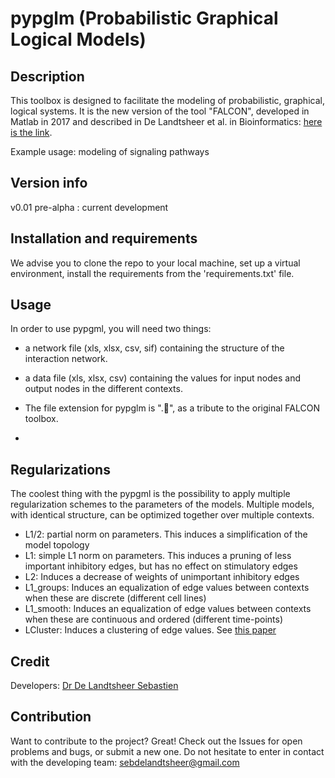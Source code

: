 # pypglm (Probabilistic Graphical Logical Models)

## Description

This toolbox is designed to facilitate the modeling of probabilistic, graphical, logical systems.
It is the new version of the tool "FALCON", developed in Matlab in 2017 and described in De Landtsheer et al. in 
Bioinformatics: [here is the link](https://academic.oup.com/bioinformatics/article/33/21/3431/3897376).

Example usage: modeling of signaling pathways

## Version info

v0.01 pre-alpha : current development

## Installation and requirements

We advise you to clone the repo to your local machine, set up a virtual environment,
 install the requirements from the 'requirements.txt' file.


## Usage

In order to use pypgml, you will need two things:
- a network file (xls, xlsx, csv, sif) containing the structure of the interaction network.
- a data file (xls, xlsx, csv) containing the values for input nodes and output nodes in the different contexts.

- The file extension for pypglm is ".🦅", as a tribute to the original FALCON toolbox.
- 

## Regularizations

The coolest thing with the pypgml is the possibility to apply multiple regularization schemes to the parameters
 of the models. Multiple models, with identical structure, can be optimized together over multiple contexts.

- L1/2: partial norm on parameters. This induces a simplification of the model topology
- L1: simple L1 norm on parameters. This induces a pruning of less important inhibitory edges, but has no effect on stimulatory edges
- L2: Induces a decrease of weights of unimportant inhibitory edges
- L1_groups: Induces an equalization of edge values between contexts when these are discrete (different cell lines)
- L1_smooth: Induces an equalization of edge values between contexts when these are continuous and ordered (different time-points)
- LCluster: Induces a clustering of edge values. See [this paper](https://www.frontiersin.org/articles/10.3389/fphys.2018.00550/full)


## Credit

Developers:
[Dr De Landtsheer Sebastien](https://scholar.google.com/citations?user=5Mx1n0MAAAAJ&hl=en)



## Contribution

Want to contribute to the project? Great! Check out the Issues for open problems and bugs, or submit a new one.
Do not hesitate to enter in contact with the developing team: sebdelandtsheer@gmail.com



